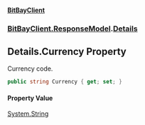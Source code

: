 #### [BitBayClient](./index.md 'index')
### [BitBayClient.ResponseModel](./BitBayClient-ResponseModel.md 'BitBayClient.ResponseModel').[Details](./BitBayClient-ResponseModel-Details.md 'BitBayClient.ResponseModel.Details')
## Details.Currency Property
Currency code.  
```csharp
public string Currency { get; set; }
```
#### Property Value
[System.String](https://docs.microsoft.com/en-us/dotnet/api/System.String 'System.String')  
